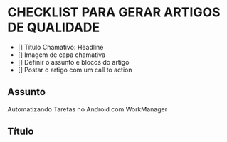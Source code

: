 
# CHECKLIST PARA GERAR ARTIGOS DE QUALIDADE
- [] Título Chamativo: Headline
- [] Imagem de capa chamativa
- [] Definir o assunto e blocos do artigo
- [] Postar o artigo com um call to action

## Assunto
Automatizando Tarefas no Android com WorkManager

## Título
